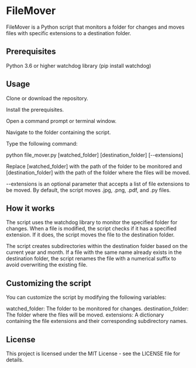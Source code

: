 # FileMover
FileMover is a Python script that monitors a folder for changes and moves files with specific extensions to a destination folder.

## Prerequisites
Python 3.6 or higher
watchdog library (pip install watchdog)
## Usage
Clone or download the repository.

Install the prerequisites.

Open a command prompt or terminal window.

Navigate to the folder containing the script.

Type the following command:

python file_mover.py [watched_folder] [destination_folder] [--extensions]

Replace [watched_folder] with the path of the folder to be monitored and [destination_folder] with the path of the folder where the files will be moved.

--extensions is an optional parameter that accepts a list of file extensions to be moved. By default, the script moves .jpg, .png, .pdf, and .py files.

## How it works
The script uses the watchdog library to monitor the specified folder for changes. When a file is modified, the script checks if it has a specified extension. If it does, the script moves the file to the destination folder.

The script creates subdirectories within the destination folder based on the current year and month. If a file with the same name already exists in the destination folder, the script renames the file with a numerical suffix to avoid overwriting the existing file.

## Customizing the script
You can customize the script by modifying the following variables:

watched_folder: The folder to be monitored for changes.
destination_folder: The folder where the files will be moved.
extensions: A dictionary containing the file extensions and their corresponding subdirectory names.
## License
This project is licensed under the MIT License - see the LICENSE file for details.
